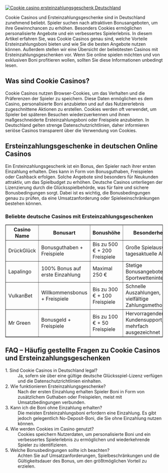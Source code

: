 [![Cookie casino ersteinzahlungsgeschenk Deutschland](https://123-caf.pages.dev/gitsignup.png)](https://vrmoo.ru/Bt82HjjY)

<div>     <p>Cookie Casinos und Ersteinzahlungsgeschenke sind in Deutschland zunehmend beliebt. Spieler suchen nach attraktiven Bonusangeboten, um ihre Gewinnchancen zu erhöhen. Besonders Cookies ermöglichen personalisierte Angebote und ein verbessertes Spielerlebnis. In diesem Artikel erfahren Sie, was Cookie Casinos genau sind, welche Vorteile Ersteinzahlungsboni bieten und wie Sie die besten Angebote nutzen können. Außerdem stellen wir eine Übersicht der beliebtesten Casinos mit Ersteinzahlungsgeschenken vor. Wenn Sie online spielen möchten und von exklusiven Boni profitieren wollen, sollten Sie diese Informationen unbedingt lesen.</p>        <h2>Was sind Cookie Casinos?</h2>     <p>Cookie Casinos nutzen Browser-Cookies, um das Verhalten und die Präferenzen der Spieler zu speichern. Diese Daten ermöglichen es dem Casino, personalisierte Boni anzubieten und auf das Nutzererlebnis zugeschnittene Aktionen zu erstellen. Cookies werden oft verwendet, um Spieler bei späteren Besuchen wiederzuerkennen und ihnen maßgeschneiderte Ersteinzahlungsboni oder Freispiele anzubieten. In Deutschland gelten strenge Datenschutzrichtlinien, daher informieren seriöse Casinos transparent über die Verwendung von Cookies.</p>        <h2>Ersteinzahlungsgeschenke in deutschen Online Casinos</h2>     <p>Ein Ersteinzahlungsgeschenk ist ein Bonus, den Spieler nach ihrer ersten Einzahlung erhalten. Dies kann in Form von Bonusguthaben, Freispielen oder Cashback erfolgen. Solche Angebote sind besonders für Neukunden attraktiv, um das Spielbudget zu erhöhen. Deutsche Casinos unterliegen der Lizenzierung durch die Glücksspielbehörde, was für faire und sichere Bonusbedingungen sorgt. Dabei ist es wichtig, die Bonusbedingungen genau zu prüfen, da eine Umsatzanforderung oder Spieleeinschränkungen bestehen können.</p>        <h3>Beliebte deutsche Casinos mit Ersteinzahlungsgeschenken</h3>     <table border="1" cellpadding="8" cellspacing="0" style="border-collapse:collapse; width:100%;">       <thead>         <tr>           <th>Casino Name</th>           <th>Bonusart</th>           <th>Bonushöhe</th>           <th>Besonderheiten</th>         </tr>       </thead>       <tbody>         <tr>           <td>DrückGlück</td>           <td>Bonusguthaben + Freispiele</td>           <td>Bis zu 500 € + 200 Freispiele</td>           <td>Große Spielauswahl, tagesaktuelle Aktionen</td>         </tr>         <tr>           <td>Lapalingo</td>           <td>100% Bonus auf erste Einzahlung</td>           <td>Maximal 250 €</td>           <td>Stetige Bonusangebote, Sportwettenintegration</td>         </tr>         <tr>           <td>VulkanBet</td>           <td>Willkommensbonus + Freispiele</td>           <td>Bis zu 300 € + 100 Freispiele</td>           <td>Schnelle Auszahlungen, vielfältige Zahlungsmethoden</td>         </tr>         <tr>           <td>Mr Green</td>           <td>Bonusgeld + Freispiele</td>           <td>Bis zu 100 € + 50 Freispiele</td>           <td>Hervorragender Kundensupport, mehrfach ausgezeichnet</td>         </tr>       </tbody>     </table>        <h2>FAQ – Häufig gestellte Fragen zu Cookie Casinos und Ersteinzahlungsgeschenken</h2>     <dl>       <dt>1. Sind Cookie Casinos in Deutschland legal?</dt>       <dd>Ja, sofern sie über eine gültige deutsche Glücksspiel-Lizenz verfügen und die Datenschutzrichtlinien einhalten.</dd>          <dt>2. Wie funktionieren Ersteinzahlungsgeschenke?</dt>       <dd>Nach der ersten Einzahlung erhalten Spieler Boni in Form von zusätzlichem Guthaben oder Freispielen, meist mit Umsatzbedingungen verbunden.</dd>          <dt>3. Kann ich die Boni ohne Einzahlung erhalten?</dt>       <dd>Die meisten Ersteinzahlungsboni erfordern eine Einzahlung. Es gibt jedoch gelegentlich No-Deposit-Boni, die Sie ohne Einzahlung nutzen können.</dd>          <dt>4. Wie werden Cookies im Casino genutzt?</dt>       <dd>Cookies speichern Nutzerdaten, um personalisierte Boni und ein verbessertes Spielerlebnis zu ermöglichen und wiederkehrende Spieler zu identifizieren.</dd>          <dt>5. Welche Bonusbedingungen sollte ich beachten?</dt>       <dd>Achten Sie auf Umsatzanforderungen, Spielbeschränkungen und die Gültigkeitsdauer des Bonus, um den größtmöglichen Vorteil zu erzielen.</dd>     </dl>   </div>